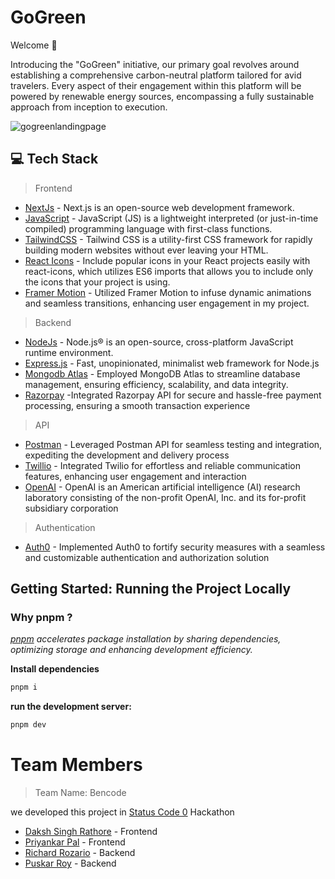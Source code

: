 <h1 align=left> GoGreen </h1>
Welcome 👋

<p>
Introducing the "GoGreen" initiative, our primary goal revolves around establishing a comprehensive carbon-neutral platform tailored for avid travelers. Every aspect of their engagement within this platform will be powered by renewable energy sources, encompassing a fully sustainable approach from inception to execution.
</p>

![gogreenlandingpage](https://github.com/priyankarpal/GoGreen_Hackathon/assets/115932772/5269c003-9c42-4a75-94d4-344417a3ead1)

## 💻 Tech Stack

> Frontend

- [NextJs](https://nextjs.org) - Next.js is an open-source web development framework.
- [JavaScript](https://developer.mozilla.org/en-US/docs/Web/JavaScript) - JavaScript (JS) is a lightweight interpreted (or just-in-time compiled) programming language with first-class functions.
- [TailwindCSS](https://tailwindcss.com) - Tailwind CSS is a utility-first CSS framework for rapidly building modern websites without ever leaving your HTML.
- [React Icons](https://react-icons.github.io/react-icons/) - Include popular icons in your React projects easily with react-icons, which utilizes ES6 imports that allows you to include only the icons that your project is using.
- [Framer Motion](https://www.framer.com/motion/) - Utilized Framer Motion to infuse dynamic animations and seamless transitions, enhancing user engagement in my project.

> Backend

- [NodeJs](https://nodejs.org/en) - Node.js® is an open-source, cross-platform JavaScript runtime environment.
- [Express.js](https://expressjs.com/) - Fast, unopinionated, minimalist web framework for Node.js
- [Mongodb Atlas](https://www.mongodb.com/cloud/atlas/register) - Employed MongoDB Atlas to streamline database management, ensuring efficiency, scalability, and data integrity.
- [Razorpay](https://razorpay.com/) -Integrated Razorpay API for secure and hassle-free payment processing, ensuring a smooth transaction experience
  
> API
- [Postman](https://www.postman.com/) -  Leveraged Postman API for seamless testing and integration, expediting the development and delivery process
- [Twillio](https://www.twilio.com/en-us) - Integrated Twilio for effortless and reliable communication features, enhancing user engagement and interaction
- [OpenAI](https://openai.com/) - OpenAI is an American artificial intelligence (AI) research laboratory consisting of the non-profit OpenAI, Inc. and its for-profit subsidiary corporation

> Authentication
- [Auth0](https://auth0.com/) - Implemented Auth0 to fortify security measures with a seamless and customizable authentication and authorization solution

## Getting Started: Running the Project Locally

### Why pnpm ?
*[pnpm](https://pnpm.io/) accelerates package installation by sharing dependencies, optimizing storage and enhancing development efficiency.*

**Install dependencies**

```bash
pnpm i
```

**run the development server:**

```bash
pnpm dev
```
# Team Members
> Team Name: Bencode

we developed this project in [Status Code 0](https://statuscode0.devfolio.co/) Hackathon 

- [Daksh Singh Rathore](https://github.com/dakshsinghrathore) - Frontend
- [Priyankar Pal](https://github.com/priyankarpal) - Frontend
- [Richard Rozario](https://github.com/XC3000) - Backend
- [Puskar Roy](https://github.com/Puskar-Roy) - Backend
